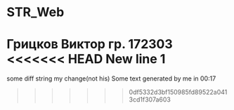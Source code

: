 # STR_Web
Грицков Виктор
гр. 172303
<<<<<<< HEAD
New line 1
=======
some diff string
my change(not his)
Some text generated by me in 00:17
>>>>>>> 0df5332d3bf150985fd89522a0413cd1f307a603
